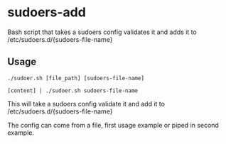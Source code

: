 # sudoers-add

Bash script that takes a sudoers config validates it and adds it to /etc/sudoers.d/{sudoers-file-name}

## Usage

`./sudoer.sh [file_path] [sudoers-file-name]`

`[content] | ./sudoer.sh sudoers-file-name`

This will take a sudoers config validate it and add it to /etc/sudoers.d/{sudoers-file-name}

The config can come from a file, first usage example or piped in second example.
